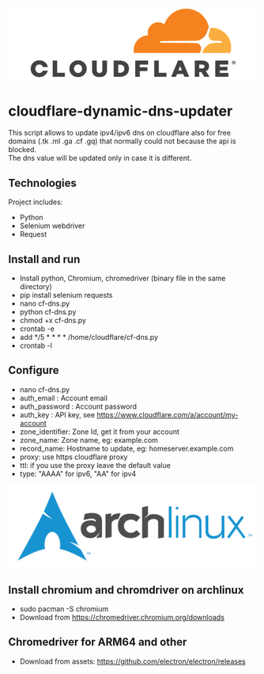 ![cloudflare](https://github.com/LukeAz/cloudflare-dynamic-dns-updater/blob/main/img/cloudflare.png)
# cloudflare-dynamic-dns-updater
This script allows to update ipv4/ipv6 dns on cloudflare also for free domains (.tk .ml .ga .cf .gq) that normally could not because the api is blocked.  
The dns value will be updated only in case it is different.

## Technologies
Project includes:
* Python
* Selenium webdriver
* Request

## Install and run
* Install python, Chromium, chromedriver (binary file in the same directory)
* pip install selenium requests
* nano cf-dns.py
* python cf-dns.py
* chmod +x cf-dns.py
* crontab -e
* add */5 * * * * /home/cloudflare/cf-dns.py
* crontab -l

## Configure
* nano cf-dns.py
* auth_email : Account email
* auth_password : Account password
* auth_key : API key, see https://www.cloudflare.com/a/account/my-account
* zone_identifier: Zone Id, get it from your account
* zone_name: Zone name, eg: example.com
* record_name: Hostname to update, eg: homeserver.example.com
* proxy: use https cloudflare proxy
* ttl: if you use the proxy leave the default value
* type: "AAAA" for ipv6, "AA" for ipv4

![arch](https://github.com/LukeAz/cloudflare-dynamic-dns-updater/blob/main/img/arch.png)
## Install chromium and chromdriver on archlinux
* sudo pacman -S chromium
* Download from https://chromedriver.chromium.org/downloads

## Chromedriver for ARM64 and other
* Download from assets: https://github.com/electron/electron/releases
